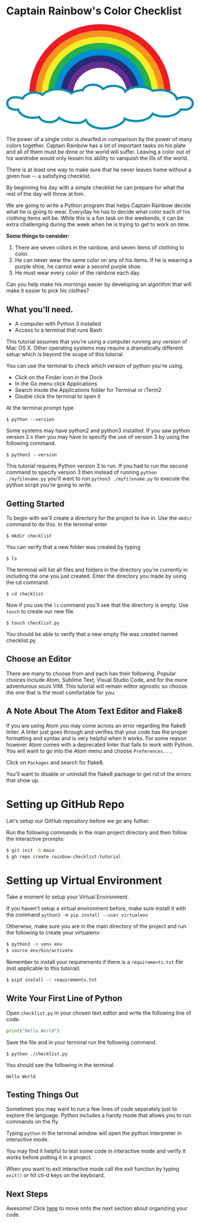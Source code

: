 # Captain Rainbow's Color Checklist

![](the-truth-about-rainbows.jpg)

The power of a single color is dwarfed in comparison by the power of many colors together. Captain Rainbow has a lot of important tasks on his plate and all of them must be done or the world will suffer. Leaving a color out of his wardrobe would only lessen his ability to vanquish the ills of the world.

There is at least one way to make sure that he never leaves home without a given hue -- a satisfying checklist.

By beginning his day with a simple checklist he can prepare for what the rest of the day will throw at him.

We are going to write a Python program that helps Captain Rainbow decide what he is going to wear. Everyday he has to decide what color each of his clothing items will be. While this is a fun task on the weekends, it can be extra challenging during the week when he is trying to get to work on time.

**Some things to consider:**

1. There are seven colors in the rainbow, and seven items of clothing to color.<br>
2. He can never wear the same color on any of his items. If he is wearing a purple shoe, he cannot wear a second purple shoe.<br>
3. He must wear every color of the rainbow each day.<br>

Can you help make his mornings easier by developing an algorithm that will make it easier to pick his clothes?

## What you'll need.

* A computer with Python 3 installed
* Access to a terminal that runs Bash

This tutorial assumes that you're using a computer running any version of Mac OS X. Other operating systems may require a dramatically different setup which is beyond the scope of this tutorial.

You can use the terminal to check which version of python you're using.

* Click on the Finder icon in the Dock
* In the Go menu click Applications
* Search inside the Applications folder for Terminal or iTerm2
* Double click the terminal to open it

At the terminal prompt type

```
$ python --version
```

Some systems may have python2 and python3 installed. If you saw python version 2.x then you may have to specify the use of version 3 by using the following command.

```
$ python3 --version
```

This tutorial requires Python version 3 to run. If you had to run the second command to specify version 3 then instead of running ```python ./myfilename.py``` you'll want to run ```python3 ./myfilename.py``` to execute the python script you're going to write.

##  Getting Started

To begin with we'll create a directory for the project to live in. Use the `mkdir` command to do this.
In the terminal enter

```
$ mkdir checklist
```

You can verify that a new folder was created by typing

```
$ ls
```

The terminal will list all files and folders in the directory you're currently in including the one you just created. Enter the directory you made by using the cd command.

```
$ cd checklist
```

Now if you use the `ls` command you'll see that the directory is empty. Use ```touch``` to create our new file.

```
$ touch checklist.py
```

You should be able to verify that a new empty file was created named checklist.py

## Choose an Editor

There are many to choose from and each has their following. Popular choices include Atom, Sublime Text, Visual Studio Code, and for the more adventurous souls VIM. This tutorial will remain editor agnostic so choose the one that is the most comfortable for you.

## A Note About The Atom Text Editor and Flake8

If you are using Atom you may come across an error regarding the flake8 linter. A linter just goes through and verifies that your code has the proper formatting and syntax and is very helpful when it works. For some reason however Atom comes with a deprecated linter that fails to work with Python. You will want to go into the Atom menu and choose `Preferences...`.

Click on `Packages` and search for flake8.

You'll want to disable or uninstall the flake8 package to get rid of the errors that show up.

# Setting up GitHub Repo

Let's setup our GitHub repository before we go any futher.

Run the following commands in the main project directory and then follow the interactive prompts:

```bash
$ git init -b main
$ gh repo create rainbow-checklist-tutorial
```

# Setting up Virtual Environment

Take a moment to setup your Virtual Environment.

If you haven't setup a virtual environment before, make sure install it with the command `python3 -m pip install --user virtualenv`

Otherwise, make sure you are in the main directory of the project and run the following to create your virtualenv:

```bash
$ python3 -m venv env
$ source env/bin/activate
```

Remember to install your requirements if there is a `requirements.txt` file (not applicable to this tutorial)

```bash
$ pip3 install -r requirements.txt
```

## Write Your First Line of Python

Open `checklist.py` in your chosen text editor and write the following line of code.

```python
print("Hello World")
```

Save the file and in your terminal run the following command.

```
$ python ./checklist.py
```

You should see the following in the terminal.

```
Hello World
```

## Testing Things Out

Sometimes you may want to run a few lines of code separately just to explore the language. Python includes a handy mode that allows you to run commands on the fly.

Typing `python` in the terminal window will open the python interpreter in interactive mode.

You may find it helpful to test some code in interactive mode and verify it works before putting it in a project.

When you want to exit interactive mode call the exit function by typing `exit()` or hit ctl-d keys on the keyboard.

## Next Steps

Awesome! Click [here](../P01-Code-Organization/content.md) to move onto the next section about organizing your code.
